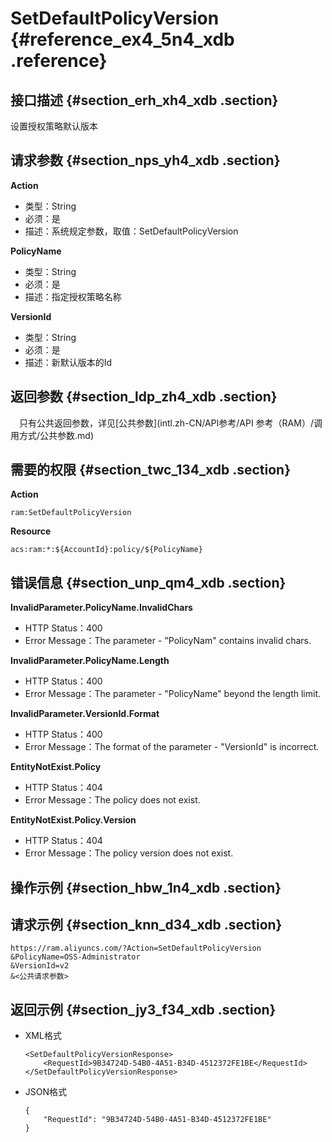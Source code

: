 # SetDefaultPolicyVersion {#reference_ex4_5n4_xdb .reference}

## 接口描述 {#section_erh_xh4_xdb .section}

设置授权策略默认版本

## 请求参数 {#section_nps_yh4_xdb .section}

**Action**

-   类型：String
-   必须：是
-   描述：系统规定参数，取值：SetDefaultPolicyVersion

**PolicyName**

-   类型：String
-   必须：是
-   描述：指定授权策略名称

**VersionId**

-   类型：String
-   必须：是
-   描述：新默认版本的Id

## 返回参数 {#section_ldp_zh4_xdb .section}

　只有公共返回参数，详见[公共参数](intl.zh-CN/API参考/API 参考（RAM）/调用方式/公共参数.md)

## 需要的权限 {#section_twc_134_xdb .section}

**Action**

```
ram:SetDefaultPolicyVersion
```

**Resource**

```
acs:ram:*:${AccountId}:policy/${PolicyName}
```

## 错误信息 {#section_unp_qm4_xdb .section}

**InvalidParameter.PolicyName.InvalidChars**

-   HTTP Status：400
-   Error Message：The parameter - "PolicyNam" contains invalid chars.

**InvalidParameter.PolicyName.Length**

-   HTTP Status：400
-   Error Message：The parameter - "PolicyName" beyond the length limit.

**InvalidParameter.VersionId.Format**

-   HTTP Status：400
-   Error Message：The format of the parameter - "VersionId" is incorrect.

**EntityNotExist.Policy**

-   HTTP Status：404
-   Error Message：The policy does not exist.

**EntityNotExist.Policy.Version**

-   HTTP Status：404
-   Error Message：The policy version does not exist.

## 操作示例 {#section_hbw_1n4_xdb .section}

## 请求示例 {#section_knn_d34_xdb .section}

```
https://ram.aliyuncs.com/?Action=SetDefaultPolicyVersion
&PolicyName=OSS-Administrator
&VersionId=v2
&<公共请求参数>
```

## 返回示例 {#section_jy3_f34_xdb .section}

-   XML格式

    ```
    <SetDefaultPolicyVersionResponse>
        <RequestId>9B34724D-54B0-4A51-B34D-4512372FE1BE</RequestId>
    </SetDefaultPolicyVersionResponse>
    ```

-   JSON格式

    ```
    {
        "RequestId": "9B34724D-54B0-4A51-B34D-4512372FE1BE"
    }
    ```


